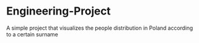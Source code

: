 # Engineering-Project
A simple project that visualizes the people distribution in Poland according to a certain surname
